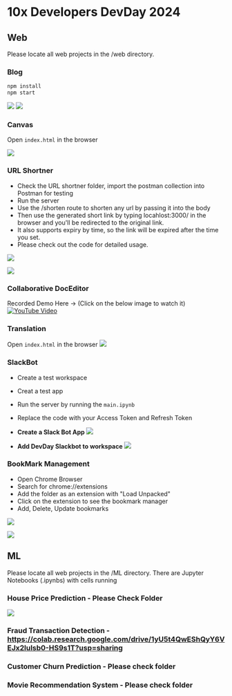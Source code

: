 # 10x Developers DevDay 2024

## Web

Please locate all web projects in the /web directory.

### Blog

```cmd
npm install
npm start
```

![](https://raw.githubusercontent.com/shoyabsiddique0/dev-day/main/assets/web.1.blog.1.png?token=GHSAT0AAAAAACPVHDZTHCETOACSCE4JFVHAZP5PONQ)
![](https://github.com/shoyabsiddique0/dev-day/blob/main/assets/web.1.blog.2.png?raw=true)


### Canvas

Open `index.html` in the browser

![](https://raw.githubusercontent.com/shoyabsiddique0/dev-day/main/assets/web.2.canvas.1.png?token=GHSAT0AAAAAACPVHDZSQBGD6YKDJOAO6GLSZP5PR4A)

### URL Shortner

- Check the URL shortner folder, import the postman collection into Postman for testing
- Run the server
- Use the /shorten route to shorten any url by passing it into the body
- Then use the generated short link by typing locahlost:3000/<short-url> in the browser and you'll be redirected to the original link.
- It also supports expiry by time, so the link will be expired after the time you set.
- Please check out the code for detailed usage.

![](https://raw.githubusercontent.com/shoyabsiddique0/dev-day/main/assets/web.3.shortner.png?token=GHSAT0AAAAAACPVHDZTTMKISRNRTT33GZ3WZP5PPYA)

![](https://raw.githubusercontent.com/shoyabsiddique0/dev-day/main/assets/web.1.blog.2.png?token=GHSAT0AAAAAACPVHDZTJLDZDBBJWAQDTQ52ZP5PO3A)

### Collaborative DocEditor

Recorded Demo Here -> (Click on the below image to watch it)
[![YouTube Video](https://img.youtube.com/vi/dGf55YUMrBE/0.jpg)](https://www.youtube.com/watch?v=dGf55YUMrBE)


### Translation

Open `index.html` in the browser
![](https://raw.githubusercontent.com/shoyabsiddique0/dev-day/main/assets/web.5.translate.png?token=GHSAT0AAAAAACPVHDZS2XTTDWQKXBJ4RNW2ZP5PS7Q)


### SlackBot

- Create a test workspace
- Creat a test app
- Run the server by running the `main.ipynb`
- Replace the code with your Access Token and Refresh Token

- **Create a Slack Bot App**
![](https://raw.githubusercontent.com/shoyabsiddique0/dev-day/main/assets/web.6.slack.1.png?token=GHSAT0AAAAAACPVHDZSDIWLJS7TLRX2J4IWZP5PT4Q)

- **Add DevDay Slackbot to workspace**
![](https://raw.githubusercontent.com/shoyabsiddique0/dev-day/main/assets/web.6.slack.2.png?token=GHSAT0AAAAAACPVHDZS3JXHCZXF34INILTIZP5PT5Q)

### BookMark Management

- Open Chrome Browser
- Search for chrome://extensions
- Add the folder as an extension with "Load Unpacked"
- Click on the extension to see the bookmark manager
- Add, Delete, Update bookmarks

![](https://raw.githubusercontent.com/shoyabsiddique0/dev-day/main/assets/web.7.bookmark.1.png)

![](https://raw.githubusercontent.com/shoyabsiddique0/dev-day/main/assets/web.7.bookmark.2.png)

## ML

Please locate all web projects in the /ML directory. There are Jupyter Notebooks (.ipynbs) with cells running

### House Price Prediction - Please Check Folder
![](https://raw.githubusercontent.com/shoyabsiddique0/dev-day/main/assets/ml.housing.1.png?token=GHSAT0AAAAAACPVHDZS6OMU6OHMSIULEREKZP5PMBA)

### Fraud Transaction Detection - <https://colab.research.google.com/drive/1yU5t4QwEShQyY6VEJx2lulsb0-HS9s1T?usp=sharing>

### Customer Churn Prediction - Please check folder

### Movie Recommendation System - Please check folder

